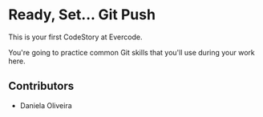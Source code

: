 
# Ready, Set... Git Push

This is your first CodeStory at Evercode.

You're going to practice common Git skills that you'll use during your work here.

## Contributors

- Daniela Oliveira 